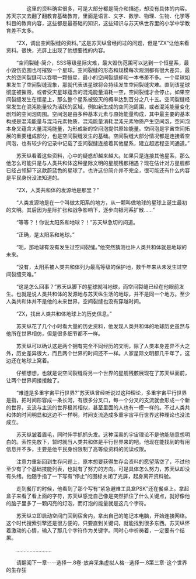 <div class="read-content j_readContent" id="">
                <p>　　　　这里的资料确实很多，可是大部分都是简介和描述，却没有具体的内容。苏天宗又去翻了翻教育基础教育，里面是语言、文字、数学、物理、生物、化学等科目的教育内容，这些都是最基础的知识，这些知识与苏天纵世界里的小学中学教育差不太多。<p>　　“ZX，调出空间裂缝的资料。”这是苏天纵曾经问过的问题，但是”ZX”让他来看资料。很快，光屏上出现了他想要找的内容。<p>　　“空间裂缝-简介，SSS等级星际灾难，最大毁伤范围可以达到一个恒星系，最小毁伤范围也可摧毁一个星球。空间裂缝的形态和规模每次观测都有很大差异，最大的空间裂缝可以吞嚼一颗恒星，最小的空间裂缝却和一本书差不多。一个星球如果发生了空间裂缝现象，那就代表该星球将会持续发生空间裂缝灾难。直到该星球彻底被摧毁，或者受灾星球蕴含的混沌能量消耗一空，空间裂缝才会停止。如果空间裂缝发生在恒星上，那么整个星系被毁灭的概率达到百分之八十五。空间裂缝经常发生在混沌能量较为活跃的区域，例如新生成的空间泡周围，或者混沌能量变化剧烈的空间泡周围。空间泡是由多种基本元素与原始能量构成，其中最主要的基本构成是混沌能量与混沌元素物质，混沌能量消耗混沌元素物质产生空间泡，空间泡本身又蕴含大量混沌能量，为形成新的空间泡提供原始能量。空间泡是宇宙空间拓展的重要组成部分，也是空间裂缝发生的基础。空间裂缝大部分情况都是连接着空间泡，也有较少的记录中记载了空间裂缝连接着其他星系，建立超远程空间通道。”<p>　　苏天纵看着这些资料，心中的疑惑却越来越大。如果只是连接其他星系，那么他怎么可能只是与人类共和体这种星际文明的星舰残骸相遇？现在估计对方星舰都已经占领脚下这款蔚蓝色的星球了。也许这份简介并不完全，很可能还有什么内容是平民身份没法知道的。<p>　　“ZX，人类共和体的发源地是那里？”<p>　　“人类发源地是在一个叫做太阳系的地方，从一颗叫做地球的星球上诞生最初的文明。其后因为星际扩张和战争影响下，逐步向银河系扩散……”<p>　　“等等？！你说太阳系和地球？！”苏天纵急切的问道。<p>　　“正确，是太阳系和地球。”<p>　　“呃，那地球有没有发生过空间裂缝。”他突然猜测也许人类共和体就是地球的未来。<p>　　“没有，太阳系被人类共和体列为最高等级的保护地，数千年来从未发生过空间裂缝灾难。”<p>　　“这是怎么回事？”苏天纵脚下的星球就叫地球，而空间裂缝已经在他眼前发生。也就是说人类共和体的发源地与苏天纵生活的地球，并不是同一个地方。至少人类共和体并不是他的未来世界，空间裂缝也没有穿越时间。<p>　　“ZX，找出人类共和体地球上的历史信息。”<p>　　苏天纵花了几个小时看大量的历史资料，他发现人类共和体的地球历史虽然与他所在世界相仿，但是很多细节都不一样。<p>　　苏天纵可以确认这是两个拥有完全不同经历的文明，除了人类本身差异不大之外，历史差异很大，而且两个世界的时间还不一样。人家星际文明都几千年了，这边还在地球上窝着。<p>　　仔细想想，也就是说空间裂缝将另一个世界的星舰残骸展现在了苏天纵面前，让两个世界间接接触了。<p>　　“难道是多重宇宙平行世界?”苏天纵曾经听说过这种理论，多重宇宙平行世界是指，把时间形容成一条长河，有很多分叉口，每一个分叉的支流就会形成一个新的世界，支流与主流的世界极其相似，甚至里面的人也有一模一样的。不过人类共和体的时间明显和这边不一样啊，时间支流造成多重宇宙平行世界这种理论也没法成立。<p>　　苏天纵皱着眉毛，同时伸手抓抓头发。这种深奥的宇宙理论不是他能随意想明白的。索性先放下，暂时就当人类共和体是平行世界来的吧。他现在能找到的有用信息并不多，主要是他平民身份限制了高等级资料的阅读权限。<p>　　注意力重新回到生存问题上，原本想要获得生存会资料的愿望落空了，不过他至少有了个基础技能列表，也就有了努力的方向。可是具体怎么努力，苏天纵却没有头绪。他随手指了一下写有“停止”的图标关闭了光屏，起身离开资料舱。<p>　　走到餐厅的时候，他看到了那个写有“紧急避难工具盒PSK”还在餐桌上。拿起盒子来看了看上面的字符，苏天纵感觉自己像是突然抓住了什么关键点，就好像他的脑子里多了一颗闪亮的灯泡，而灯泡的能量就是这几个字符。<p>　　苏天纵立即启动空间门回到宿舍内，拿出自己的笔记本电脑，开始连接网络。这个时代搜索引擎还是很方便的，只要直到关键词，就能找到很多东西。苏天纵怀着激动的心情，输入了那几个字符作为关键字。同时心中祈祷着，一定要有个结果。<p>　　……………………<p>　　请翻阅下一章----选择一.8卷-放弃采集虚拟人格--选择一.8第三章-这个世界的生存狂<p> 
            </div>